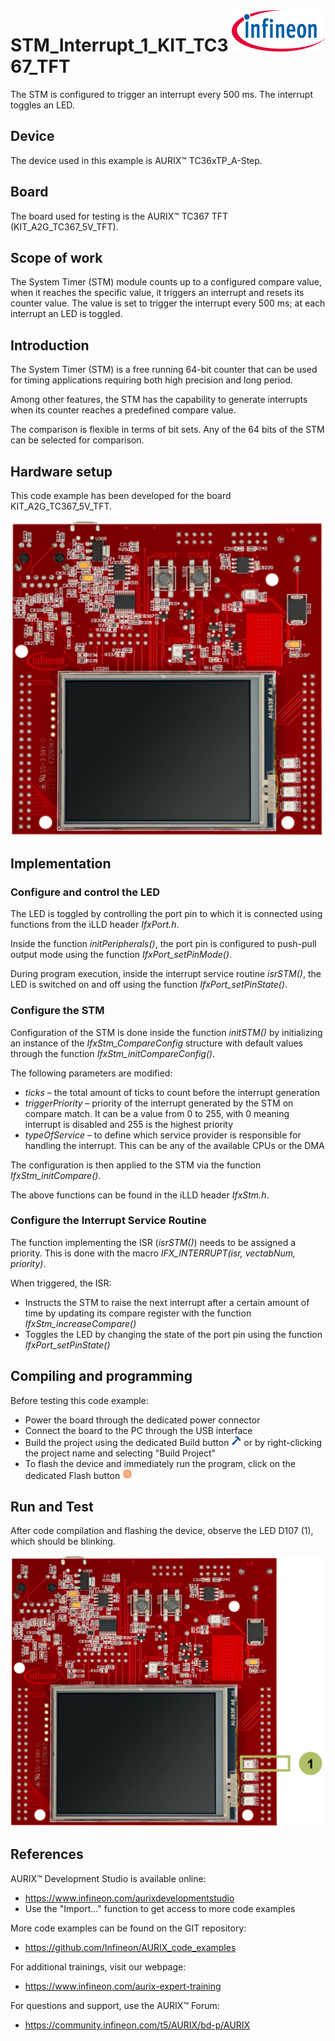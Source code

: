 <img src="./Images/IFX_LOGO_600.gif" align="right" width="150" />  

# STM_Interrupt_1_KIT_TC367_TFT
The STM is configured to trigger an interrupt every 500 ms. The interrupt toggles an LED.

## Device  
The device used in this example is AURIX&trade; TC36xTP_A-Step.

## Board  
The board used for testing is the AURIX&trade; TC367 TFT (KIT_A2G_TC367_5V_TFT).

## Scope of work  
The System Timer (STM) module counts up to a configured compare value, when it reaches the specific value, it triggers an interrupt and resets its counter value. The value is set to trigger the interrupt every 500 ms; at each interrupt an LED is toggled.

## Introduction  
The System Timer (STM) is a free running 64-bit counter that can be used for timing applications requiring both high precision and long period.

Among other features, the STM has the capability to generate interrupts when its counter reaches a predefined compare value.

The comparison is flexible in terms of bit sets. Any of the 64 bits of the STM can be selected for comparison.

## Hardware setup  
This code example has been developed for the board KIT_A2G_TC367_5V_TFT.

<img src="./Images/TC367_TFT_Top_View.png" width="500" />

## Implementation  

### Configure and control the LED
The LED is toggled by controlling the port pin to which it is connected using functions from the iLLD header *IfxPort.h*.

Inside the function *initPeripherals()*, the port pin is configured to push-pull output mode using the function *IfxPort_setPinMode()*.

During program execution, inside the interrupt service routine *isrSTM()*, the LED is switched on and off using the function *IfxPort_setPinState()*.

### Configure the STM
Configuration of the STM is done inside the function *initSTM()* by initializing an instance of the *IfxStm_CompareConfig* structure with default values through the function *IfxStm_initCompareConfig()*. 

The following parameters are modified:
- *ticks* – the total amount of ticks to count before the interrupt generation
- *triggerPriority* – priority of the interrupt generated by the STM on compare match. It can be a value from 0 to 255, with 0 meaning interrupt is disabled and 255 is the highest priority
- *typeOfService* – to define which service provider is responsible for handling the interrupt. This can be any of the available CPUs or the DMA

The configuration is then applied to the STM via the function *IfxStm_initCompare()*.

The above functions can be found in the iLLD header *IfxStm.h*.

### Configure the Interrupt Service Routine
The function implementing the ISR (*isrSTM()*) needs to be assigned a priority. 
This is done with the macro *IFX_INTERRUPT(isr, vectabNum, priority)*.

When triggered, the ISR:
- Instructs the STM to raise the next interrupt after a certain amount of time by updating its compare register with the function *IfxStm_increaseCompare()*
- Toggles the LED by changing the state of the port pin using the function *IfxPort_setPinState()*

## Compiling and programming  
Before testing this code example:  
- Power the board through the dedicated power connector
- Connect the board to the PC through the USB interface  
- Build the project using the dedicated Build button <img src="./Images/build_activeproj.gif" /> or by right-clicking the project name and selecting "Build Project"  
- To flash the device and immediately run the program, click on the dedicated Flash button <img src="./Images/Widget_Flash.png" width="16"/>

## Run and Test
After code compilation and flashing the device, observe the LED D107 (1), which should be blinking.

<img src="./Images/TC367_TFT_Top_View_Run_and_Test.png" width="500" />

## References  

AURIX&trade; Development Studio is available online:  
- <https://www.infineon.com/aurixdevelopmentstudio>  
- Use the "Import..." function to get access to more code examples  

More code examples can be found on the GIT repository:  
- <https://github.com/Infineon/AURIX_code_examples>  

For additional trainings, visit our webpage:  
- <https://www.infineon.com/aurix-expert-training>  

For questions and support, use the AURIX&trade; Forum:  
- <https://community.infineon.com/t5/AURIX/bd-p/AURIX>  
